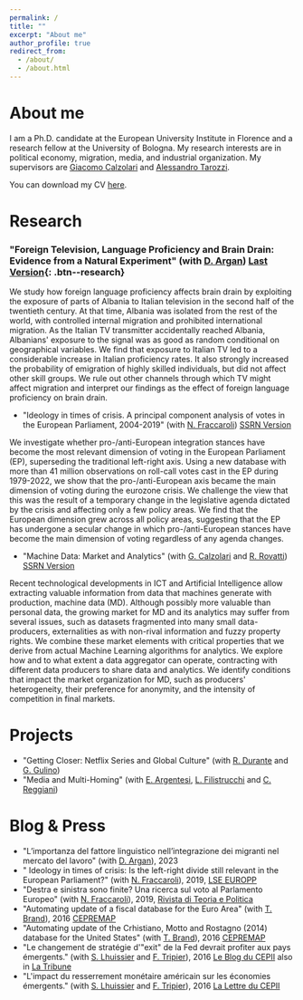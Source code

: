 ```yaml
---
permalink: /
title: ""
excerpt: "About me"
author_profile: true
redirect_from: 
  - /about/
  - /about.html
---
```


About me
======

I am a Ph.D. candidate at the European University Institute in Florence and a research fellow at the University of Bologna. My research interests are in political economy, migration, media, and industrial organization. My supervisors are [Giacomo Calzolari](https://sites.google.com/view/giacomo-calzolari) and [Alessandro Tarozzi](https://sites.google.com/site/alessandrotarozzi/home).

You can download my CV [here](/files/CV.pdf).

Research
======

### "Foreign Television, Language Proficiency and Brain Drain: Evidence from a Natural Experiment" (with [D. Argan](https://www.damianoargan.com/)) [Last Version](/files/albania.pdf){: .btn--research}

We study how foreign language proficiency affects brain drain by exploiting the exposure of parts of Albania to Italian television in the second half of the twentieth century. At that time, Albania was isolated from the rest of the world, with controlled internal migration and prohibited international migration. As the Italian TV transmitter accidentally reached Albania, Albanians' exposure to the signal was as good as random conditional on geographical variables. We find that exposure to Italian TV led to a considerable increase in Italian proficiency rates. It also strongly increased the probability of emigration of highly skilled individuals, but did not affect other skill groups. We rule out other channels through which TV might affect migration and interpret our findings as the effect of foreign language proficiency on brain drain.

- "Ideology  in  times  of  crisis. A principal component analysis of votes in the European Parliament, 2004-2019" (with [N. Fraccaroli](https://sites.google.com/view/nfraccaroli/home)) [SSRN Version](https://papers.ssrn.com/sol3/papers.cfm?abstract_id=3361832)

We investigate whether pro-/anti-European integration stances have become the most relevant dimension of voting in the European Parliament (EP), superseding the traditional left-right axis. Using a new database with more than 41 million observations on roll-call votes cast in the EP during 1979-2022, we show that the pro-/anti-European axis became the main dimension of voting during the eurozone crisis. We challenge the view that this was the result of a temporary change in the legislative agenda dictated by the crisis and affecting only a few policy areas. We find that the European dimension grew across all policy areas, suggesting that the EP has undergone a secular change in which pro-/anti-European stances have become the main dimension of voting regardless of any agenda changes.

- "Machine Data: Market and Analytics" (with [G. Calzolari](https://sites.google.com/view/giacomo-calzolari) and [R. Rovatti](https://www.unibo.it/sitoweb/riccardo.rovatti)) [SSRN Version](https://papers.ssrn.com/sol3/papers.cfm?abstract_id=4335116)

Recent technological developments in ICT and Artificial Intelligence allow extracting valuable information from data that machines generate with production, machine data (MD). Although possibly more valuable than personal data, the growing market for MD and its analytics may suffer from several issues, such as datasets fragmented into many small data-producers, externalities as with non-rival information and fuzzy property rights. We combine these market elements with critical properties that we derive from actual Machine Learning algorithms for analytics. We explore how and to what extent a data aggregator can operate, contracting with different data producers to share data and analytics. We identify conditions that impact the market organization for MD, such as producers' heterogeneity, their preference for anonymity, and the intensity of competition in final markets. 

Projects
=====

- "Getting Closer: Netflix Series and Global Culture" (with [R. Durante](https://www.rubendurante.net/) and [G. Gulino](https://sites.google.com/site/giorgiogulino386/home-1))
- "Media and Multi-Homing" (with [E. Argentesi](https://sites.google.com/site/elenaargentesi/), [L. Filistrucchi](http://www.lapofilistrucchi.com/) and [C. Reggiani](https://sites.google.com/view/carloreggianieconomics/home))

Blog & Press
=====

- "L’importanza del fattore linguistico nell’integrazione dei migranti nel mercato del lavoro" (with [D. Argan](https://www.damianoargan.com/)), 2023
- " Ideology in times of crisis: Is the left-right divide still relevant in the European Parliament?" (with [N. Fraccaroli](https://sites.google.com/view/nfraccaroli/home)), 2019, [LSE EUROPP](https://blogs.lse.ac.uk/europpblog/2019/05/23/ideology-in-times-of-crisis-is-the-left-right-divide-still-relevant-in-the-european-parliament/)
- "Destra e sinistra sono finite? Una ricerca  sul voto al Parlamento Europeo" (with [N. Fraccaroli](https://sites.google.com/view/nfraccaroli/home)), 2019, [Rivista di Teoria e Politica](https://www.pandorarivista.it/articoli/parlamento-europeo-destra-e-sinistra/)
- "Automating update of a fiscal database for the Euro Area" (with [T. Brand](https://macro.cepremap.fr/about-TB.html)), 2016 [CEPREMAP](https://macro.cepremap.fr/article/2019-11/fipu-EA-data/)
- "Automating update of the Crhistiano, Motto and Rostagno (2014) database for the United States" (with [T. Brand](https://macro.cepremap.fr/about-TB.html)), 2016 [CEPREMAP](https://macro.cepremap.fr/article/2016-06/cmr14-data/)
- "Le changement de stratégie d'"exit" de la Fed devrait profiter aux pays émergents." (with [S. Lhuissier](http://www.stephanelhuissier.eu/) and [F. Tripier](https://sites.google.com/site/fabientripier/home)), 2016 [Le Blog du CEPII](http://www.cepii.fr/Blog/bi/post.asp?IDcommunique=471) also in [La Tribune](https://www.latribune.fr/opinions/blogs/le-blog-de-l-economie-internationale/le-changement-de-strategie-de-la-fed-devrait-profiter-aux-pays-emergents-580596.html)
- "L'impact du resserrement monétaire américain sur les économies émergents." (with [S. Lhuissier](http://www.stephanelhuissier.eu/) and [F. Tripier](https://sites.google.com/site/fabientripier/home)), 2016 [La Lettre du CEPII](http://www.cepii.fr/CEPII/en/publications/lettre/abstract.asp?NoDoc=9172)